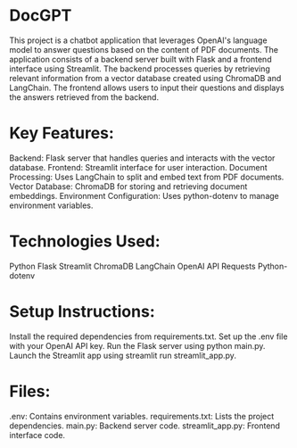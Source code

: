 # DocGPT
This project is a chatbot application that leverages OpenAI's language model to answer questions based on the content of PDF documents. The application consists of a backend server built with Flask and a frontend interface using Streamlit. The backend processes queries by retrieving relevant information from a vector database created using ChromaDB and LangChain. The frontend allows users to input their questions and displays the answers retrieved from the backend.

# Key Features:
Backend: Flask server that handles queries and interacts with the vector database.
Frontend: Streamlit interface for user interaction.
Document Processing: Uses LangChain to split and embed text from PDF documents.
Vector Database: ChromaDB for storing and retrieving document embeddings.
Environment Configuration: Uses python-dotenv to manage environment variables.

# Technologies Used:
Python
Flask
Streamlit
ChromaDB
LangChain
OpenAI API
Requests
Python-dotenv

# Setup Instructions:
Install the required dependencies from requirements.txt.
Set up the .env file with your OpenAI API key.
Run the Flask server using python main.py.
Launch the Streamlit app using streamlit run streamlit_app.py.

# Files:
.env: Contains environment variables.
requirements.txt: Lists the project dependencies.
main.py: Backend server code.
streamlit_app.py: Frontend interface code.